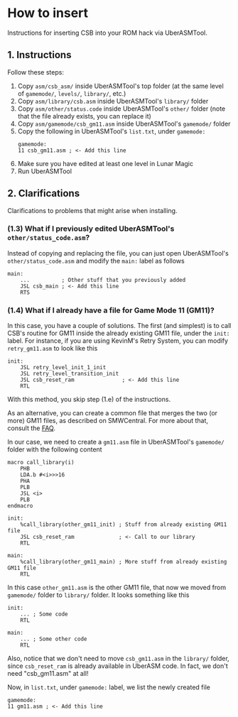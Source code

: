 # How to insert

Instructions for inserting CSB into your ROM hack via UberASMTool.

## 1. Instructions

Follow these steps:

1. Copy `asm/csb_asm/` inside UberASMTool's top folder (at the same level of
   `gamemode/`, `levels/`, `library/`, etc.)
2. Copy `asm/library/csb.asm` inside UberASMTool's `library/` folder
3. Copy `asm/other/status.code` inside UberASMTool's `other/` folder (note that
   the file already exists, you can replace it)
4. Copy `asm/gamemode/csb_gm11.asm` inside UberASMTool's `gamemode/` folder
5. Copy the following in UberASMTool's `list.txt`, under `gamemode:`
   ```asm6502
   gamemode:
   11 csb_gm11.asm ; <- Add this line
   ```
6. Make sure you have edited at least one level in Lunar Magic
7. Run UberASMTool

## 2. Clarifications

Clarifications to problems that might arise when installing.

### (1.3) What if I previously edited UberASMTool's `other/status_code.asm`?

Instead of copying and replacing the file, you can just open UberASMTool's
`other/status_code.asm` and modify the `main:` label as follows

```asm6502
main:
    ...          ; Other stuff that you previously added
    JSL csb_main ; <- Add this line
    RTS
```

### (1.4) What if I already have a file for Game Mode 11 (GM11)?

In this case, you have a couple of solutions. The first (and simplest) is to
call CSB's routine for GM11 inside the already existing GM11 file, under the
`init:` label. For instance, if you are using KevinM's Retry System, you can
modify `retry_gm11.asm` to look like this

```asm6502
init:
    JSL retry_level_init_1_init
    JSL retry_level_transition_init
    JSL csb_reset_ram               ; <- Add this line
    RTL
```

With this method, you skip step (1.e) of the instructions.

As an alternative, you can create a common file that merges the two (or more)
GM11 files, as described on SMWCentral. For more about that, consult the
[FAQ](https://www.smwcentral.net/?p=faq&page=1515827-uberasm).

In our case, we need to create a `gm11.asm` file in UberASMTool's `gamemode/`
folder with the following content

```asm6502
macro call_library(i)
    PHB
    LDA.b #<i>>>16
    PHA
    PLB
    JSL <i>
    PLB
endmacro

init:
    %call_library(other_gm11_init) ; Stuff from already existing GM11 file
    JSL csb_reset_ram              ; <- Call to our library
    RTL

main:
    %call_library(other_gm11_main) ; More stuff from already existing GM11 file
    RTL
```

In this case `other_gm11.asm` is the other GM11 file, that now we moved from
`gamemode/` folder to `library/` folder. It looks something like this

```asm6502
init:
    ... ; Some code
    RTL

main:
    ... ; Some other code
    RTL
```

Also, notice that we don't need to move `csb_gm11.asm` in the `library/` folder,
since `csb_reset_ram` is already available in UberASM code. In fact, we don't
need "csb_gm11.asm" at all!

Now, in `list.txt`, under `gamemode:` label, we list the newly created file

```asm6502
gamemode:
11 gm11.asm ; <- Add this line
```
